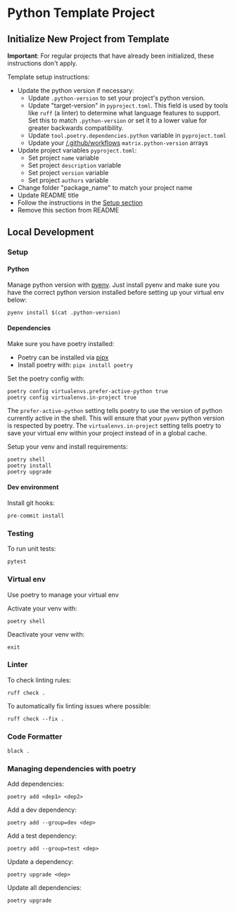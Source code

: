 # Python Template Project

## Initialize New Project from Template
**Important**: For regular projects that have already been initialized, these instructions don't apply.

Template setup instructions:
- Update the python version if necessary:
  - Update `.python-version` to set your project's python version.
  - Update "target-version" in `pyproject.toml`. This field is used by tools like `ruff` (a linter) to determine what language features to support.  Set this to match `.python-version` or set it to a lower value for greater backwards compatibility.
  - Update `tool.poetry.dependencies.python` variable in `pyproject.toml`
  - Update your [/.github/workflows](./.github/workflows) `matrix.python-version` arrays
- Update project variables `pyproject.toml`:
  - Set project `name` variable
  - Set project `description` variable
  - Set project `version` variable
  - Set project `authors` variable
- Change folder "package_name" to match your project name
- Update README title
- Follow the instructions in the [Setup section](#setup)
- Remove this section from README

## Local Development

### Setup

#### Python
Manage python version with [pyenv](https://github.com/pyenv/pyenv#getting-pyenv).
Just install pyenv and make sure you have the correct python version installed before setting up your virtual env below:

```shell
pyenv install $(cat .python-version)
```
#### Dependencies
Make sure you have poetry installed:
- Poetry can be installed via [pipx](https://pipx.pypa.io/latest/installation/)
- Install poetry with: `pipx install poetry`

Set the poetry config with:
```shell
poetry config virtualenvs.prefer-active-python true
poetry config virtualenvs.in-project true
```
The `prefer-active-python` setting tells poetry to use the version of python currently active in the shell.  This will ensure that your `pyenv` python version is respected by poetry.
The `virtualenvs.in-project` setting tells poetry to save your virtual env within your project instead of in a global cache.

Setup your venv and install requirements:
```shell
poetry shell
poetry install
poetry upgrade
```

#### Dev environment
Install git hooks:
```shell
pre-commit install
```

### Testing
To run unit tests:
```shell
pytest
```

### Virtual env ###
Use poetry to manage your virtual env

Activate your venv with:
```shell
poetry shell
```

Deactivate your venv with:
```shell
exit
```

### Linter ###
To check linting rules:
```shell
ruff check .
```

To automatically fix linting issues where possible:
```shell
ruff check --fix . 
```

### Code Formatter ###
```shell
black .
```

### Managing dependencies with poetry

Add dependencies:
```shell
poetry add <dep1> <dep2>
```

Add a dev dependency:
```shell
poetry add --group=dev <dep>
```

Add a test dependency:
```shell
poetry add --group=test <dep>
```

Update a dependency:
```shell
poetry upgrade <dep>
```

Update all dependencies:
```shell
poetry upgrade
```
